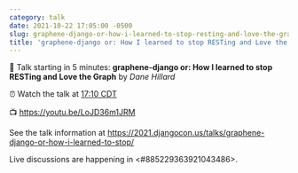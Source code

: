 ```yaml
---
category: talk
date: 2021-10-22 17:05:00 -0500
slug: graphene-django-or-how-i-learned-to-stop-resting-and-love-the-graph
title: 'graphene-django or: How I learned to stop RESTing and Love the Graph'
---
```


:tada: Talk starting in 5 minutes: **graphene-django or: How I learned to stop RESTing and Love the Graph** by *Dane Hillard*

:alarm_clock: Watch the talk at [17:10 CDT](https://time.is/compare/0510PM_22_October_2021_in_Chicago)

:tv: https://youtu.be/LoJD36m1JRM

See the talk information at https://2021.djangocon.us/talks/graphene-django-or-how-i-learned-to-stop/

Live discussions are happening in <#885229363921043486>.